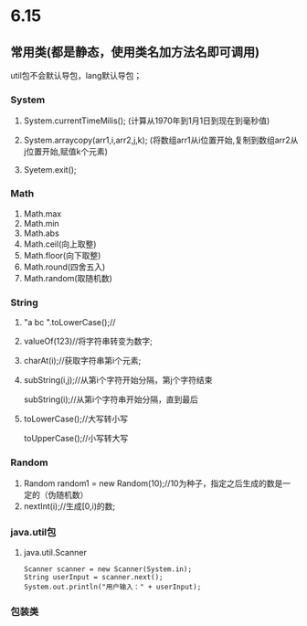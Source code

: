# 6.15
## 常用类(都是静态，使用类名加方法名即可调用)
util包不会默认导包，lang默认导包；

### System

1. System.currentTimeMilis();
(计算从1970年到1月1日到现在到毫秒值)

2. System.arraycopy(arr1,i,arr2,j,k);
(将数组arr1从i位置开始,复制到数组arr2从j位置开始,赋值k个元素)

3. Syetem.exit();

### Math
1. Math.max
2. Math.min
3. Math.abs
4. Math.ceil(向上取整)
5. Math.floor(向下取整)
6. Math.round(四舍五入)
7. Math.random(取随机数)

### String
1. "a bc  ".toLowerCase();//

2. valueOf(123)//将字符串转变为数字;

3. charAt(i);//获取字符串第i个元素;

4. subString(i,j);//从第i个字符开始分隔，第j个字符结束
   
   subString(i);//从第i个字符串开始分隔，直到最后
   
5. toLowerCase();//大写转小写

   toUpperCase();//小写转大写

### Random

1. Random random1  = new Random(10);//10为种子，指定之后生成的数是一定的（伪随机数）
2. nextInt(i);//生成[0,i)的数;

### java.util包

1. java.util.Scanner

   ```
   Scanner scanner = new Scanner(System.in);
   String userInput = scanner.next();
   System.out.println("用户输入：" + userInput);
   ```

### 包装类



